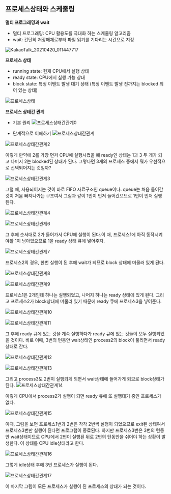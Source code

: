 ## 프로세스상태와 스케줄링

**멀티 프로그래밍과 wait**
- 멀티 프로그래밍: CPU 활용도를 극대화 하는 스케줄링 알고리즘
- wait: 간단히 저장매체로부터 파일 읽기를 기다리는 시간으로 지정

![KakaoTalk_20210420_011447717](https://user-images.githubusercontent.com/76687078/115269261-15ddc380-a176-11eb-9161-284140f909e4.jpg)

**프로세스 상태**
- running state: 현재 CPU에서 실행 상태
- ready state: CPU에서 실행 가능 상태
- block state: 특정 이벤트 발생 대기 상태
(특정 이벤트 발생 전까지는 blocked 되어 있는 상태)

![프로세스상태](./img/프로세스상태.jpg)

**프로세스 상태간 관계**

- 기본 원리
![프로세스상태간관계0](./img/프로세스상태간관계0.jpg)

- 단계적으로 이해하기
![프로세스상태간관계](./img/프로세스상태간관계.png)

![프로세스상태간관계2](./img/프로세스상태간관계2.png)

이렇게 만약에 2를 가장 먼저 CPU에 실행시켰을 떄 ready인 상태는 1과 3 두 개가 되고 나머지 2는 blocked된 상태가 된다. 그렇다면 3개의 프로세스 중에서 뭐가 우선적으로 선택되어지는 것일까?


![프로세스상태간관계3](./img/프로세스상태간관계3.png)

그럴 때, 사용되어지는 것이 바로 FIFO 자료구조인 queue이다. queue는 처음 들어간 것이 처음 빠져나가는 구조여서 그림과 같이 1번이 먼저 들어갔으므로 1번이 먼저 실행된다.

![프로세스상태간관계4](./img/프로세스상태간관계4.png)

![프로세스상태간관계6](./img/프로세스상태간관계6.png)

그 후에 순서대로 2가 들어가서 CPU에 실행이 된다.이 때, 프로세스1에 아직 동작시켜야할 1이 남아있으므로 1을 ready 상태 큐에 넣어주자.

![프로세스상태간관계7](./img/프로세스상태간관계7.png)

프로세스2의 경우, 한번 실행이 된 후에 wait가 되므로 block 상태에 머물러 있게 된다.

![프로세스상태간관계8](./img/프로세스상태간관계8.png)

![프로세스상태간관계9](./img/프로세스상태간관계9.png)

프로세스1은 2개인데 하나는 실행되었고, 나머지 하나는 ready 상태에 있게 된다. 그리고
프로세스2가 block상태에 머물러 있기 때문에 ready 큐에 프로세스3을 넣어준다.

![프로세스상태간관계10](./img/프로세스상태간관계10.png)

![프로세스상태간관계11](./img/프로세스상태간관계11.png)

그 후에 ready 큐에 있는 것을 계속 실행하다가 ready 큐에 있는 것들이 모두 실행되었을 것이다. 바로 이때, 3번의 턴동안 wait상태인 process2의 block이 풀리면서 ready상태로 간다.

![프로세스상태간관계12](./img/프로세스상태간관계12.png)

![프로세스상태간관계13](./img/프로세스상태간관계13.png)

그리고 process3도 2번이 실행되게 되면서 wait상태에 들어가게 되므로 block상태가 된다.
![프로세스상태간관계14](./img/프로세스상태간관계14.png)

이렇게 CPU에서 process2가 실행이 되면 ready 큐에 또 실행대기 중인 프로세스가 없다.

![프로세스상태간관계15](./img/프로세스상태간관계15.png)

이때, 그림을 보면 프로세스1번과 2번은 각각 2번씩 실행이 되었으므로 exit된 상태여서 프로세스3번만 실행이 된다면 프로그램이 종료된다. 하지만 프로세스3번은 3번의 턴동안 wait상태이므로 CPU에서 2번이 실행된 뒤로 2번의 턴동안을 쉬어야 하는 상황이 발생한다. 이 상태를 CPU idle상태라고 한다.

![프로세스상태간관계16](./img/프로세스상태간관계16.png)

그렇게 idle상태 후에 3번 프로세스가 실행이 된다.

![프로세스상태간관계17](./img/프로세스상태간관계17.png)

이 마지막 그림이 모든 프로세스가 실행이 된 프로세스의 상태가 되는 것이다.